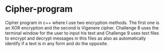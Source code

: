 # Cipher-program

Cipher program in c++ where I use two encryption methods. The first one is an XOR encryption and the second is Vigenere cipher. Challenge 8 uses the terminal window for the user to input his text and Challenge 9 uses text files to encrypt and decrypt messages in this files as also as automatically identify if a text is in any form and do the opposite.
